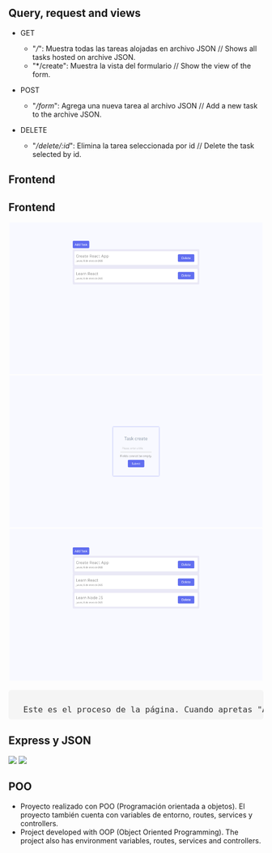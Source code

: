 ## Query, request and views

  + GET
    * "*/*": Muestra todas las tareas alojadas en archivo JSON // Shows all tasks hosted on archive JSON.
    * "*/create": Muestra la vista del formulario // Show the view of the form.
    
  + POST
    * "*/form*": Agrega una nueva tarea al archivo JSON // Add a new task to the archive JSON.
    
  + DELETE
    * "*/delete/:id*": Elimina la tarea seleccionada por id // Delete the task selected by id.


## Frontend

## Frontend

<div align="center">
  <img src="home.png" width="500" height="300" />
</div>

<div align="center">
  <img src="create.png" width="500" height="300" />
</div>

<div align="center">
  <img src="newtask.png" width="500" height="300" />
</div>

<pre style="background-color: #f5f5f5; padding: 10px; border-radius: 5px; font-size: 16px; color: #333;"> 
  Este es el proceso de la página. Cuando apretas "AddTask", te dirije al apartado /create, dónde se llena con una nueva tarea, y esta, es posteriormente agregada a la lista. // This is the process of the page. When you       press "AddTask", you go to the /create section, where it is filled with a new task, and this is then added to the list. 
</pre>


## Express y JSON
 [<img src="https://adware-technologies.s3.amazonaws.com/uploads/technology/thumbnail/20/express-js.png" width=65px />]()
 [<img src="https://cdn-icons-png.flaticon.com/512/12419/12419185.png" width=65px />]()
 
## POO
* Proyecto realizado con POO (Programación orientada a objetos). El proyecto también cuenta con variables de entorno, routes, services y controllers.
* Project developed with OOP (Object Oriented Programming). The project also has environment variables, routes, services and controllers.  
